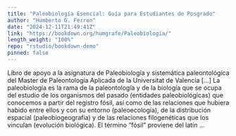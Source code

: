```yaml
---
title: "Paleobiología Esencial: Guía para Estudiantes de Posgrado"
author: "Humberto G. Ferron"
date: "2024-12-11T21:49:41Z"
link: "https://bookdown.org/humgrafe/Paleobiologia/"
length_weight: "100%"
repo: "rstudio/bookdown-demo"
pinned: false
---
```


Libro de apoyo a la asignatura de Paleobiología y sistemática paleontológica del Master de Paleontología Aplicada de la Universitat de Valencia [...] La paleobiología es la rama de la paleontología y de la biología que se ocupa del estudio de los organismos del pasado (entidades paleobiológicas) que conocemos a partir del registro fósil, así como de las relaciones que hubiera habido entre ellos y con su entorno (paleoecología), de la distribución espacial (paleobiogeografía) y de las relaciones filogenéticas que los vinculan (evolución biológica). El término “fósil” proviene del latín ...
